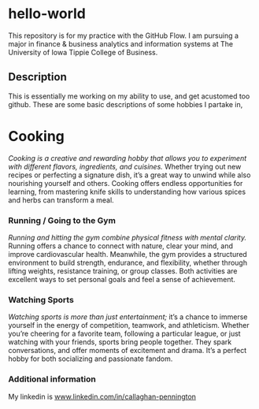 # hello-world
This repository is for my practice with the GitHub Flow.
I am pursuing a major in finance & business analytics and information systems at The University of Iowa Tippie College of Business.
## Description
This is essentially me working on my ability to use, and get acustomed too github. These are some basic descriptions of some hobbies I partake in,
# Cooking
*Cooking is a creative and rewarding hobby that allows you to experiment with different flavors, ingredients, and cuisines.* Whether trying out new recipes or perfecting a signature dish, it’s a great way to unwind while also nourishing yourself and others. Cooking offers endless opportunities for learning, from mastering knife skills to understanding how various spices and herbs can transform a meal.
### Running / Going to the Gym
*Running and hitting the gym combine physical fitness with mental clarity.* Running offers a chance to connect with nature, clear your mind, and improve cardiovascular health. Meanwhile, the gym provides a structured environment to build strength, endurance, and flexibility, whether through lifting weights, resistance training, or group classes. Both activities are excellent ways to set personal goals and feel a sense of achievement.
### Watching Sports
*Watching sports is more than just entertainment;* it’s a chance to immerse yourself in the energy of competition, teamwork, and athleticism. Whether you’re cheering for a favorite team, following a particular league, or just watching with your friends, sports bring people together. They spark conversations, and offer moments of excitement and drama. It’s a perfect hobby for both socializing and passionate fandom.
### Additional information
My linkedin is www.linkedin.com/in/callaghan-pennington
